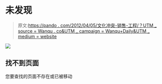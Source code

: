 # 未发现

> 原文:[https://pando . com/2012/04/05/文化冲突-销售-工程/？UTM _ source = Wanqu . co&UTM _ campaign = Wanqu+Daily&UTM _ medium = website](https://pando.com/2012/04/05/clash-of-the-cultures-sales-vs-engineering/?utm_source=wanqu.co&utm_campaign=Wanqu+Daily&utm_medium=website)

![](../Images/6799f935e1a2c1fb9ddbf58e4175a237.png)

## 找不到页面

您要查找的页面不存在或已被移动